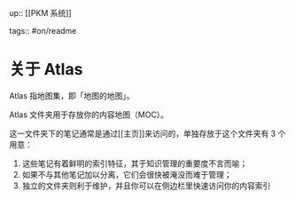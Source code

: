 up:: [[PKM 系统]]

tags:: #on/readme

# 关于 Atlas

Atlas 指地图集，即「地图的地图」。

Atlas 文件夹用于存放你的内容地图（MOC）。

这一文件夹下的笔记通常是通过[[主页]]来访问的，单独存放于这个文件夹有 3 个用意：

1. 这些笔记有着鲜明的索引特征，其于知识管理的重要度不言而喻；
2. 如果不与其他笔记加以分离，它们会很快被淹没而难于管理；
3. 独立的文件夹则利于维护，并且你可以在侧边栏里快速访问你的内容索引
